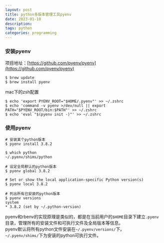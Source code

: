 ```yaml
---
layout: post
title: python多版本管理工具pyenv
date: 2023-01-10
description: 
tags: python
categories: programming
---
```


### 安装pyenv
项目地址：[https://github.com/pyenv/pyenv](https://github.com/pyenv/pyenv)

```
$ brew update
$ brew install pyenv
```
mac下的zsh配置
```
$ echo 'export PYENV_ROOT="$HOME/.pyenv"' >> ~/.zshrc
$ echo 'command -v pyenv >/dev/null || export PATH="$PYENV_ROOT/bin:$PATH"' >> ~/.zshrc
$ echo 'eval "$(pyenv init -)"' >> ~/.zshrc
```

### 使用pyenv

```
# 安装某个python版本
$ pyenv install 3.8.2

$ which python
~/.pyenv/shims/python

# 设定全局默认的python版本
$ pyenv global 3.8.2

# Set or show the local application-specific Python version(s)
$ pyenv local 3.8.2

# 列出所有已安装的python版本
$ pyenv versions
system
* 3.8.2 (set by ~/.python-version)
```

pyenv和rbenv的实现原理是类似的，都是在当前用户的`$HOME`目录下建立`.pyenv`目录，管理所有的安装文件和可执行文件及全局版本等信息。  
pyenv默认将所有python文件安装在`~/.pyenv/versions/`下。  
`~/.pyenv/shims/`下为安装的python可执行文件。  